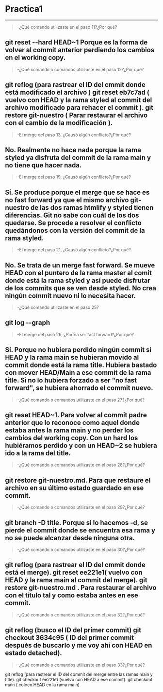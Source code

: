 # Practica1
-------
>-¿Qué comando utilizaste en el paso 11?¿Por qué?

git reset --hard HEAD~1  Porque es la forma de volver al commit anterior perdiendo los cambios en el working copy. 
-------
>-¿Qué comando o comandos utilizaste en el paso 12?¿Por qué?

git reflog (para rastrear el ID del cmmit donde está modificado el archivo )
git reset eb7c7ad ( vuelvo con HEAD  y la rama styled al commit del archivo modificado para rehacer el commit ).
git restore git-nuestro ( Parar restaurar el archivo con el cambio de la modificación ).
-------
>-El merge del paso 13, ¿Causó algún conflicto?¿Por qué?

No. Realmente no hace nada porque la rama styled ya disfruta del commit de la rama main y no tiene que hacer nada.
-------
>-El merge del paso 19, ¿Causó algún conflicto?¿Por qué?

Sí. Se produce porque el merge que se hace es no fast forward ya que el mismo archivo git-nuestro de las dos ramas htmlify y styled tienen diferencias. 
Git no sabe con cuál de los dos quedarse. Se procede a resolver el conflicto quedándonos con la versión del commit de la rama styled.
-------
>-El merge del paso 21, ¿Causó algún conflicto?¿Por qué?

No. Se trata de un merge fast forward. Se mueve HEAD con el puntero de la rama master al comit donde está la rama styled y así puede disfrutar de los commits que se ven desde styled. 
No crea ningún commit nuevo ni lo necesita hacer.
-------
>-¿Qué comando utilizaste en el paso 25?

git log --graph
-------
>-El merge del paso 26, ¿Podría ser fast forward?¿Por qué?

Sí. Porque no hubiera perdido ningún commit si HEAD y la rama main se hubieran movido al commit donde está la rama title. 
Hubiera bastado con mover HEAD/Main a ese commit de la rama title. Si no lo hubiera forzado a ser "no fast forward", se hubiera ahorrado el commit nuevo.
-------
>-¿Qué comando o comandos utilizaste en el paso 27?¿Por qué?

git reset HEAD~1. 
Para volver al commit padre anterior que lo reconoce como aquel donde estaba antes la rama main y no perder los cambios del working copy. 
Con un hard los hubiéramos perdido y con un HEAD~2 se hubiera ido a la rama del title.
-------
>-¿Qué comando o comandos utilizaste en el paso 28?¿Por qué?

git restore git-nuestro.md. Para que restaure el archivo en su último estado guardado en ese commit.
-------
>-¿Qué comando o comandos utilizaste en el paso 29?¿Por qué?

git branch -D title. Porque si lo hacemos -d, se pierde el commit donde se encuentra esa rama y no se puede alcanzar desde ninguna otra. 
-------
>-¿Qué comando o comandos utilizaste en el paso 30?¿Por qué?

git reflog (para rastrear el ID del cmmit donde está el merge).
git reset  ee221e1( vuelvo con HEAD  y la rama main al commit del merge).
git restore git-nuestro.md . Para restaurar el archivo con el título tal y como estaba antes en ese commit.
-------
>-¿Qué comando o comandos utilizaste en el paso 32?¿Por qué?

git reflog (busco el ID del primer commit)
git checkout 3634c95 ( ID del primer commit después de buscarlo y me voy ahí con HEAD en estado detached).
-------
>-¿Qué comando o comandos utilizaste en el paso 33?¿Por qué?

git reflog (para rastrear el ID del commit del merge entre las ramas main y title).
git checkout ee221e1 (vuelvo con HEAD a ese commit).
git checkout main ( coloco HEAD en la rama main)
